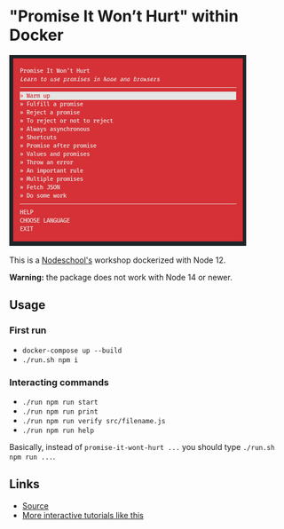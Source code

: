 # "Promise It Won’t Hurt" within Docker

![Nodeschool promise-it-wont-hurt](./cover.png)

This is a [Nodeschool's](https://nodeschool.io/) workshop dockerized with Node 12.

**Warning:** the package does not work with Node 14 or newer.

## Usage
### First run
* `docker-compose up --build`
* `./run.sh npm i`

### Interacting commands
* `./run npm run start`
* `./run npm run print`
* `./run npm run verify src/filename.js`
* `./run npm run help`

Basically, instead of `promise-it-wont-hurt ...` you should type `./run.sh npm run ...`.

## Links

- [Source](https://github.com/stevekane/promise-it-wont-hurt)
- [More interactive tutorials like this](https://nodeschool.io/)
